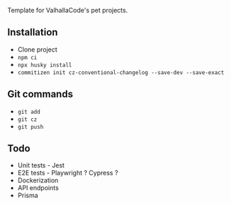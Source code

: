 Template for ValhallaCode's pet projects.

## Installation

- Clone project
- `npm ci`
- `npx husky install`
- `commitizen init cz-conventional-changelog --save-dev --save-exact`

## Git commands

- `git add`
- `git cz`
- `git push`

## Todo

- Unit tests - Jest
- E2E tests - Playwright ? Cypress ?
- Dockerization
- API endpoints
- Prisma
